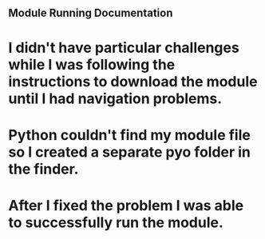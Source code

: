 ## Module Running Documentation

# I didn't have particular challenges while I was following the instructions to download the module until I had navigation problems.
# Python couldn't find my module file so I created a separate pyo folder in the finder.
# After I fixed the problem I was able to successfully run the module. 
